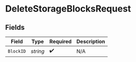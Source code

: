 # DeleteStorageBlocksRequest


## Fields

| Field              | Type               | Required           | Description        |
| ------------------ | ------------------ | ------------------ | ------------------ |
| `BlockID`          | *string*           | :heavy_check_mark: | N/A                |